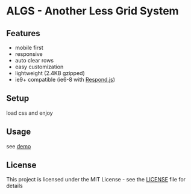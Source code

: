 # ALGS - Another Less Grid System


## Features
* mobile first
* responsive
* auto clear rows
* easy customization
* lightweight (2.4KB gzipped)
* ie9+ compatible (ie6-8 with [Respond.js](https://github.com/scottjehl/Respond))


## Setup
load css and enjoy


## Usage
see [demo](https://albebonv.github.io/algs/)


## License
This project is licensed under the MIT License - see the [LICENSE](LICENSE) file for details
